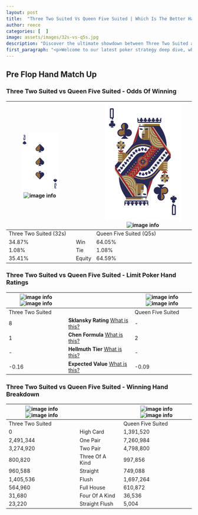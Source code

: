 ```yaml
---
layout: post
title:  "Three Two Suited Vs Queen Five Suited | Which Is The Better Hand In Poker? A Complete Guide"
author: reece
categories: [  ]
image: assets/images/32s-vs-q5s.jpg
description: "Discover the ultimate showdown between Three Two Suited and Queen Five Suited in poker! Uncover the odds, strategies, and scenarios where one hand triumphs over the other. Get ready to up your poker game with this thrilling analysis."
first_paragraph: "<p>Welcome to our latest poker strategy deep dive, where we're pitting two distinct hands against each other in a high-stakes showdown: Three Two Suited vs Queen Five Suited.</p><p>In the dynamic world of poker, every decision counts, and knowing which hand holds the upper hand is key to your success at the table.</p><p>In this article, we'll dissect these two hands, explore the scenarios where one dominates the other, and equip you with the knowledge to make strategic choices that can tip the odds in your favor.</p><p>Get ready to unravel the intriguing dynamics of these poker hands and elevate your game to new heights.</p>"
---
```




[comment]: # (sp0)

## Pre Flop Hand Match Up

<div class="table hand-ratings" markdown="1"> 



### Three Two Suited vs Queen Five Suited - Odds Of Winning


    
| ![image info](assets/images/hand1/3.png) ![image info](assets/images/hand1/2s.png) |  | ![image info](assets/images/hand2/q.png) ![image info](assets/images/hand2/5s.png) |
| -------- | -------- | -------- |
| Three Two Suited (32s) |  | Queen Five Suited (Q5s) |
| 34.87% | Win | 64.05% |
| 1.08% | Tie | 1.08% |
| 35.41% | Equity | 64.59% |




[comment]: # (sp1)



### Three Two Suited vs Queen Five Suited - Limit Poker Hand Ratings


    
| ![image info](https://www.riverpairs.com/assets/images/hand1/3.png) ![image info](https://www.riverpairs.com/assets/images/hand1/2s.png) |  | ![image info](https://www.riverpairs.com/assets/images/hand2/q.png) ![image info](https://www.riverpairs.com/assets/images/hand2/5s.png) |
| -------- | -------- | -------- |
| Three Two Suited |  | Queen Five Suited |
| 8 | **Sklansky Rating** [What is this?](/sklansky-rating-explained) | - |
| 1 | **Chen Formula** [What is this?](/chen-formula-explained) | 2 |
| - | **Hellmuth Tier** [What is this?](/Hellmuth-tier-explained) | - |
| -0.16 | **Expected Value** [What is this?](/expected-value-explained) | -0.09 |




[comment]: # (sp2)



### Three Two Suited vs Queen Five Suited - Winning Hand Breakdown


    
| ![image info](https://www.riverpairs.com/assets/images/hand1/3.png) ![image info](https://www.riverpairs.com/assets/images/hand1/2s.png) |  | ![image info](https://www.riverpairs.com/assets/images/hand2/q.png) ![image info](https://www.riverpairs.com/assets/images/hand2/5s.png) |
| -------- | -------- | -------- |
| Three Two Suited |  | Queen Five Suited |
| 0 | High Card | 1,391,520 |
| 2,491,344 | One Pair | 7,260,984 |
| 3,274,920 | Two Pair | 4,798,800 |
| 800,820 | Three Of A Kind | 997,856 |
| 960,588 | Straight | 749,088 |
| 1,405,536 | Flush | 1,697,264 |
| 564,960 | Full House | 610,872 |
| 31,680 | Four Of A Kind | 36,536 |
| 23,220 | Straight Flush | 5,004 |




[comment]: # (sp3)



</div>

[comment]: # (sp4)



[comment]: # (sp5)

